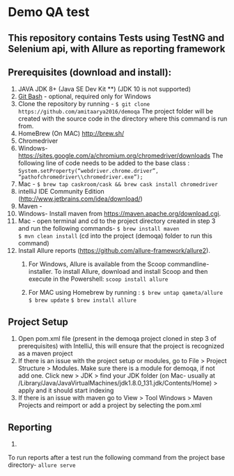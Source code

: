 Demo QA test
==============


This repository contains Tests using TestNG and Selenium api, with Allure as reporting framework
-------------------------------------------------------------------------------------------------

**Prerequisites (download and install):**
-----------------------------------------
1. JAVA JDK 8+ (Java SE Dev Kit **) (JDK 10 is not supported)
2. [Git Bash]( https://git-scm.com/downloads) - optional, required only for Windows
3. Clone the repository by running -
```$ git clone https://github.com/amitaarya2016/demoqa```
   The project folder will be created with the source code in the directory where this command is run from.
4. HomeBrew (On MAC) http://brew.sh/
5. Chromedriver
  1. Windows- https://sites.google.com/a/chromium.org/chromedriver/downloads
  The following line of code needs to be added to the base class :
  ```System.setProperty(“webdriver.chrome.driver”, “pathofchromedriver\\chromedriver.exe”);```
  2. Mac - `$ brew tap caskroom/cask && brew cask install chromedriver`
6. intelliJ IDE Community Edition (http://www.jetbrains.com/idea/download/)
7. Maven -
  1. Windows- Install maven from https://maven.apache.org/download.cgi.
  2. Mac - open terminal and cd to the project directory created in step 3 and run the following commands-
   `$ brew install maven`  
   `$ mvn clean install` (cd into the project (demoqa) folder to run this command)
8. Install Allure reports (https://github.com/allure-framework/allure2).
   1. For Windows, Allure is available from the Scoop commandline-installer. To install Allure, download and install Scoop and then execute in the Powershell:
    ```scoop install allure```

   2. For MAC using Homebrew by running :
    ```$ brew untap qameta/allure```
    ```$ brew update```
    ```$ brew install allure```
    
**Project Setup**
-----------------
1. Open pom.xml file (present in the demoqa project cloned in step 3 of prerequisites) with IntelliJ, this will ensure that the project is recognized as a maven project
2. If there is an issue with the project setup or modules, go to File > Project Structure > Modules. Make sure there is a module for demoqa, if not add one. Click new > JDK > find your JDK folder (on Mac- usually at /Library/Java/JavaVirtualMachines/jdk1.8.0_131.jdk/Contents/Home) > apply and it should start indexing
3. If there is an issue with maven go to View > Tool Windows > Maven Projects and reimport or add a project by selecting the pom.xml


**Reporting**
--------------
1. 
 
 To run reports after a test run the following command from the project base directory- 
 ```allure serve```



